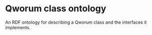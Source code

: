 # Qworum class ontology

An RDF ontology for describing a Qworum class and the interfaces it implements.

